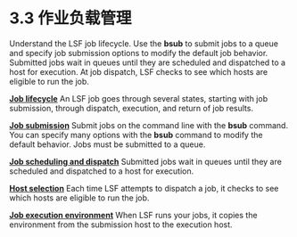 # 3.3 作业负载管理

Understand the LSF job lifecycle. Use the **bsub** to submit jobs to a queue and specify job submission options to modify the default job behavior. Submitted jobs wait in queues until they are scheduled and dispatched to a host for execution. At job dispatch, LSF checks to see which hosts are eligible to run the job.



**[Job lifecycle](https://www.ibm.com/support/knowledgecenter/SSWRJV_10.1.0/lsf_foundations/job_life_cycle_lsf.html?view=kc)**
An LSF job goes through several states, starting with job submission, through dispatch, execution, and return of job results.



**[Job submission](https://www.ibm.com/support/knowledgecenter/SSWRJV_10.1.0/lsf_foundations/job_submission_lsf.html?view=kc)**
Submit jobs on the command line with the **bsub** command. You can specify many options with the **bsub** command to modify the default behavior. Jobs must be submitted to a queue.



**[Job scheduling and dispatch](https://www.ibm.com/support/knowledgecenter/SSWRJV_10.1.0/lsf_foundations/job_scheduling_dispatch_lsf.html?view=kc)**
Submitted jobs wait in queues until they are scheduled and dispatched to a host for execution.



**[Host selection](https://www.ibm.com/support/knowledgecenter/SSWRJV_10.1.0/lsf_foundations/host_selection_lsf.html?view=kc)**
Each time LSF attempts to dispatch a job, it checks to see which hosts are eligible to run the job.



**[Job execution environment](https://www.ibm.com/support/knowledgecenter/SSWRJV_10.1.0/lsf_foundations/job_execution_environ_lsf.html?view=kc)**
When LSF runs your jobs, it copies the environment from the submission host to the execution host.